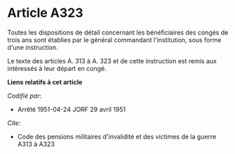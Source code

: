 # Article A323

Toutes les dispositions de détail concernant les bénéficiaires des congés de trois ans sont établies par le général
commandant l'institution, sous forme d'une instruction.

Le texte des articles A. 313 à A. 323 et de cette instruction est remis aux intéressés à leur départ en congé.

**Liens relatifs à cet article**

_Codifié par_:

  - Arrêté 1951-04-24 JORF 29 avril 1951

_Cite_:

  - Code des pensions militaires d'invalidité et des victimes de la guerre A313 à A323
